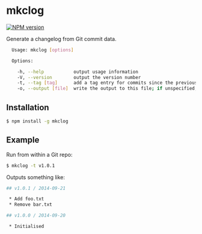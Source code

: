 # mkclog

[![NPM version](https://badge.fury.io/js/mkclog.svg)](http://badge.fury.io/js/mkclog)

Generate a changelog from Git commit data.

```sh
  Usage: mkclog [options]

  Options:

    -h, --help           output usage information
    -V, --version        output the version number
    -t, --tag [tag]      add a tag entry for commits since the previous tag; if unspecified, will only use previous tags
    -o, --output [file]  write the output to this file; if unspecified, will print to stdout
```

## Installation

```sh
$ npm install -g mkclog
```

## Example

Run from within a Git repo:

```sh
$ mkclog -t v1.0.1
```

Outputs something like:

```sh
## v1.0.1 / 2014-09-21

 * Add foo.txt
 * Remove bar.txt

## v1.0.0 / 2014-09-20

 * Initialised
```